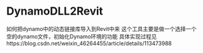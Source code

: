 # DynamoDLL2Revit
如何把dynamo中的动态链接库导入到Revit中来
这个工具主要是做一个选择一个空的dynamo文件，初始化Dynamo环境的功能
具体实现过程见https://blog.csdn.net/weixin_46264455/article/details/113473988
